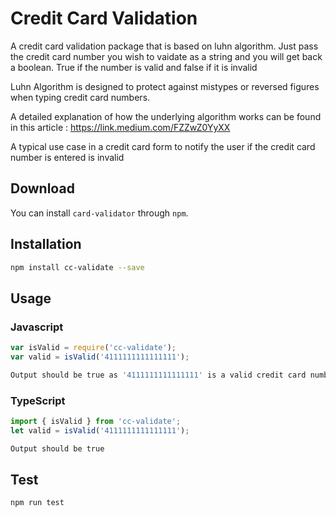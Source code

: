 # Credit Card Validation

A credit card validation package that is based on luhn algorithm. Just pass the credit card number you wish to vaidate as a string and you will get back a boolean. True if the number is valid and false if it is invalid

Luhn Algorithm is designed to protect against mistypes or reversed figures when typing credit card numbers.

A detailed explanation of how the underlying algorithm works can be found in this article :
 https://link.medium.com/FZZwZ0YyXX

A typical use case in a credit card form to notify the user if the credit card number is entered is invalid

## Download

You can install `card-validator` through `npm`.

## Installation 
```sh
npm install cc-validate --save
```
## Usage
### Javascript
```javascript
var isValid = require('cc-validate');
var valid = isValid('4111111111111111');
```
```sh
Output should be true as '4111111111111111' is a valid credit card number
```
### TypeScript
```typescript
import { isValid } from 'cc-validate';
let valid = isValid('4111111111111111');
```
```sh
Output should be true
```
## Test 
```sh
npm run test
```